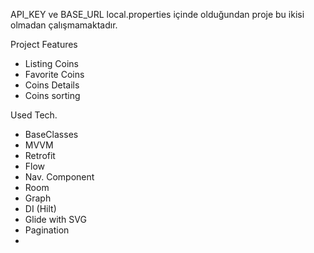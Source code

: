 API_KEY ve BASE_URL local.properties içinde olduğundan proje bu ikisi olmadan çalışmamaktadır. 

Project Features
- Listing Coins
- Favorite Coins
- Coins Details
- Coins sorting

Used Tech.
- BaseClasses
- MVVM
- Retrofit
- Flow
- Nav. Component
- Room
- Graph
- DI (Hilt)
- Glide with SVG
- Pagination
- 
